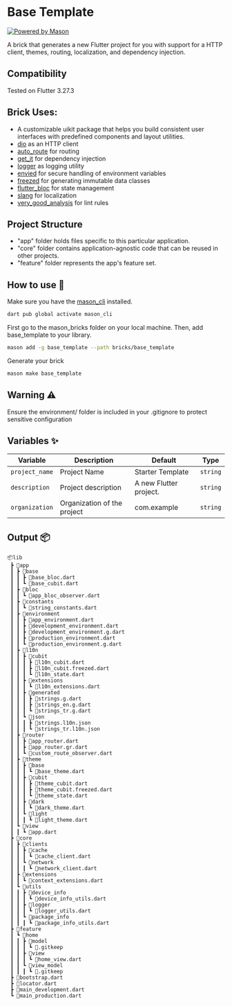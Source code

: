 # Base Template

[![Powered by Mason](https://img.shields.io/endpoint?url=https%3A%2F%2Ftinyurl.com%2Fmason-badge)](https://github.com/felangel/mason)

A brick that generates a new Flutter project for you with support for a HTTP client, themes, routing, localization, and dependency injection.

## Compatibility

Tested on Flutter 3.27.3

## Brick Uses:
- A customizable uikit package that helps you build consistent user interfaces with predefined components and layout utilities.
- [dio](https://pub.dev/packages/dio) as an HTTP client
- [auto_route](https://pub.dev/packages/auto_route) for routing
- [get_it](https://pub.dev/packages/get_it) for dependency injection
- [logger](https://pub.dev/packages/logger) as logging utility
- [envied](https://pub.dev/packages/envied) for secure handling of environment variables
- [freezed](https://pub.dev/packages/freezed) for generating immutable data classes
- [flutter_bloc](https://pub.dev/packages/flutter_bloc) for state management
- [slang](https://pub.dev/packages/slang) for localization
- [very_good_analysis](https://pub.dev/packages/very_good_analysis) for lint rules

## Project Structure

- "app" folder holds files specific to this particular application.
- "core" folder contains application-agnostic code that can be reused in other projects.
- "feature" folder represents the app's feature set.

## How to use 🚀

Make sure you have the [mason_cli](https://github.com/felangel/mason/tree/master/packages/mason_cli) installed.

```sh
dart pub global activate mason_cli
```

First go to the mason_bricks folder on your local machine. Then, add base_template to your library.

```sh
mason add -g base_template --path bricks/base_template
```

Generate your brick

```sh
mason make base_template
```

## Warning ⚠️

Ensure the environment/ folder is included in your .gitignore to protect sensitive configuration

## Variables ✨

| Variable       | Description                 | Default                | Type     |
| -------------- | --------------------------- | ---------------------- | -------- |
| `project_name` | Project Name                | Starter Template       | `string` |
| `description`  | Project description         | A new Flutter project. | `string` |
| `organization` | Organization of the project | com.example            | `string` |

## Output 📦

```
📦lib
 ┣ 📂app
 ┃ ┣ 📂base
 ┃ ┃ ┣ 📜base_bloc.dart
 ┃ ┃ ┗ 📜base_cubit.dart
 ┃ ┣ 📂bloc
 ┃ ┃ ┗ 📜app_bloc_observer.dart
 ┃ ┣ 📂constants
 ┃ ┃ ┗ 📜string_constants.dart
 ┃ ┣ 📂environment
 ┃ ┃ ┣ 📜app_environment.dart
 ┃ ┃ ┣ 📜development_environment.dart
 ┃ ┃ ┣ 📜development_environment.g.dart
 ┃ ┃ ┣ 📜production_environment.dart
 ┃ ┃ ┗ 📜production_environment.g.dart
 ┃ ┣ 📂l10n
 ┃ ┃ ┣ 📂cubit
 ┃ ┃ ┃ ┣ 📜l10n_cubit.dart
 ┃ ┃ ┃ ┣ 📜l10n_cubit.freezed.dart
 ┃ ┃ ┃ ┗ 📜l10n_state.dart
 ┃ ┃ ┣ 📂extensions
 ┃ ┃ ┃ ┗ 📜l10n_extensions.dart
 ┃ ┃ ┣ 📂generated
 ┃ ┃ ┃ ┣ 📜strings.g.dart
 ┃ ┃ ┃ ┣ 📜strings_en.g.dart
 ┃ ┃ ┃ ┗ 📜strings_tr.g.dart
 ┃ ┃ ┗ 📂json
 ┃ ┃ ┃ ┣ 📜strings.l10n.json
 ┃ ┃ ┃ ┗ 📜strings_tr.l10n.json
 ┃ ┣ 📂router
 ┃ ┃ ┣ 📜app_router.dart
 ┃ ┃ ┣ 📜app_router.gr.dart
 ┃ ┃ ┗ 📜custom_route_observer.dart
 ┃ ┣ 📂theme
 ┃ ┃ ┣ 📂base
 ┃ ┃ ┃ ┗ 📜base_theme.dart
 ┃ ┃ ┣ 📂cubit
 ┃ ┃ ┃ ┣ 📜theme_cubit.dart
 ┃ ┃ ┃ ┣ 📜theme_cubit.freezed.dart
 ┃ ┃ ┃ ┗ 📜theme_state.dart
 ┃ ┃ ┣ 📂dark
 ┃ ┃ ┃ ┗ 📜dark_theme.dart
 ┃ ┃ ┗ 📂light
 ┃ ┃ ┃ ┗ 📜light_theme.dart
 ┃ ┗ 📂view
 ┃ ┃ ┗ 📜app.dart
 ┣ 📂core
 ┃ ┣ 📂clients
 ┃ ┃ ┣ 📂cache
 ┃ ┃ ┃ ┗ 📜cache_client.dart
 ┃ ┃ ┗ 📂network
 ┃ ┃ ┃ ┗ 📜network_client.dart
 ┃ ┣ 📂extensions
 ┃ ┃ ┗ 📜context_extensions.dart
 ┃ ┗ 📂utils
 ┃ ┃ ┣ 📂device_info
 ┃ ┃ ┃ ┗ 📜device_info_utils.dart
 ┃ ┃ ┣ 📂logger
 ┃ ┃ ┃ ┗ 📜logger_utils.dart
 ┃ ┃ ┗ 📂package_info
 ┃ ┃ ┃ ┗ 📜package_info_utils.dart
 ┣ 📂feature
 ┃ ┗ 📂home
 ┃ ┃ ┣ 📂model
 ┃ ┃ ┃ ┗ 📜.gitkeep
 ┃ ┃ ┣ 📂view
 ┃ ┃ ┃ ┗ 📜home_view.dart
 ┃ ┃ ┗ 📂view_model
 ┃ ┃ ┃ ┗ 📜.gitkeep
 ┣ 📜bootstrap.dart
 ┣ 📜locator.dart
 ┣ 📜main_development.dart
 ┗ 📜main_production.dart
```
